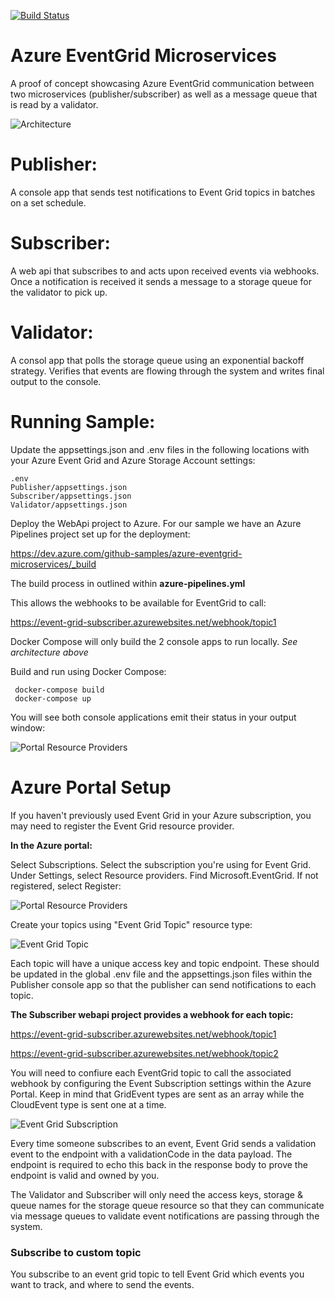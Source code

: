 [![Build Status](https://dev.azure.com/Github-Samples/Azure-EventGrid-Microservices/_apis/build/status/INNVTV.Azure-EventGrid-Microservices)](https://dev.azure.com/Github-Samples/Azure-EventGrid-Microservices/_build/latest?definitionId=1)

# Azure EventGrid Microservices
A proof of concept showcasing Azure EventGrid communication between two microservices (publisher/subscriber) as well as a message queue that is read by a validator.

![Architecture](https://github.com/INNVTV/Azure-EventGrid-Microservices/blob/master/_docs/imgs/architecture.png)


# Publisher:
A console app that sends test notifications to Event Grid topics in batches on a set schedule.

# Subscriber:
A web api that subscribes to and acts upon received events via webhooks. Once a notification is received it sends a message to a storage queue for the validator to pick up.

# Validator:
A consol app that polls the storage queue using an exponential backoff strategy. Verifies that events are flowing through the system and writes final output to the console.

# Running Sample:
Update the appsettings.json and .env files in the following locations with your Azure Event Grid and Azure Storage Account settings:

    .env
    Publisher/appsettings.json
    Subscriber/appsettings.json
    Validator/appsettings.json

Deploy the WebApi project to Azure. For our sample we have an Azure Pipelines project set up for the deployment:

https://dev.azure.com/github-samples/azure-eventgrid-microservices/_build

The build process in outlined within **azure-pipelines.yml**

This allows the webhooks to be available for EventGrid to call:

https://event-grid-subscriber.azurewebsites.net/webhook/topic1

Docker Compose will only build the 2 console apps to run locally. *See architecture above*

Build and run using Docker Compose:

     docker-compose build
     docker-compose up

You will see both console applications emit their status in your output window:

![Portal Resource Providers](https://github.com/INNVTV/Azure-EventGrid-Microservices/blob/master/_docs/imgs/terminal.png)

# Azure Portal Setup

If you haven't previously used Event Grid in your Azure subscription, you may need to register the Event Grid resource provider.

**In the Azure portal:**

Select Subscriptions.
Select the subscription you're using for Event Grid.
Under Settings, select Resource providers.
Find Microsoft.EventGrid.
If not registered, select Register:

![Portal Resource Providers](https://github.com/INNVTV/Azure-EventGrid-Microservices/blob/master/_docs/imgs/portal-resource-providers.png)

Create your topics using "Event Grid Topic" resource type:

![Event Grid Topic](https://github.com/INNVTV/Azure-EventGrid-Microservices/blob/master/_docs/imgs/event-grid-topic.png)


Each topic will have a unique access key and topic endpoint. These should be updated in the global .env file and the appsettings.json files within the Publisher console app so that the publisher can send notifications to each topic.

**The Subscriber webapi project provides a webhook for each topic:**

https://event-grid-subscriber.azurewebsites.net/webhook/topic1

https://event-grid-subscriber.azurewebsites.net/webhook/topic2

You will need to confiure each EventGrid topic to call the associated webhook by configuring the Event Subscription settings within the Azure Portal. Keep in mind that GridEvent types are sent as an array while the CloudEvent type is sent one at a time.

![Event Grid Subscription](https://github.com/INNVTV/Azure-EventGrid-Microservices/blob/master/_docs/imgs/event-grid-subscription.png)


Every time someone subscribes to an event, Event Grid sends a validation event to the endpoint with a validationCode in the data payload. The endpoint is required to echo this back in the response body to prove the endpoint is valid and owned by you. 

The Validator and Subscriber will only need the access keys, storage & queue names for the storage queue resource so that they can communicate via message queues to validate event notifications are passing through the system.

### **Subscribe to custom topic**
You subscribe to an event grid topic to tell Event Grid which events you want to track, and where to send the events.